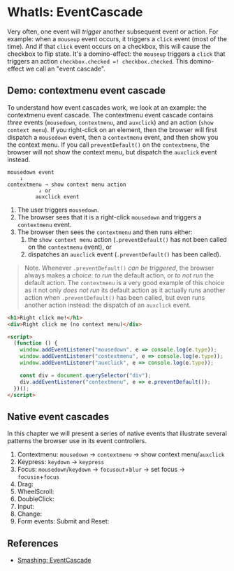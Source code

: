 # WhatIs: EventCascade

Very often, one event will *trigger* another subsequent event or action. For example: when a `mouseup` event occurs, it triggers a `click` event (most of the time). And if that `click` event occurs on a checkbox, this will cause the checkbox to flip state. It's a domino-effect: the `mouseup` triggers a `click` that triggers an action `checkbox.checked =! checkbox.checked`. This domino-effect we call an "event cascade".  

## Demo: contextmenu event cascade

To understand how event cascades work, we look at an example: the contextmenu event cascade. The contextmenu event cascade contains *three* events (`mousedown`, `contextmenu`, and `auxclick`) and an action (`show context menu`). If you right-click on an element, then the browser will first dispatch a `mousedown` event, then a `contextmenu` event, and then show you the context menu. If you call `preventDefault()` on the `contextmenu`, the browser will not show the context menu, but dispatch the `auxclick` event instead.

```                                  
mousedown event 
    ↓ 
contextmenu → show context menu action
          ↓ or
         auxclick event      
```

1. The user triggers `mousedown`.
2. The browser sees that it is a right-click `mousedown` and triggers a `contextmenu` event.
3. The browser then sees the `contextmenu` and then runs either:
   1. the `show context menu` action (`.preventDefault()` has not been called on the `contextmenu` event), or
   2. dispatches an `auxclick` event (`.preventDefault()` has been called).   

> Note. Whenever `.preventDefault()` *can be triggered*, the browser always makes a *choice*: *to run* the default action, or *to not run* the default action. The `contextmenu` is a very good example of this choice as it not only *does not run* its default action as it actually runs another action when `.preventDefault()` has been called, but even runs another action instead:  the dispatch of an `auxclick` event.

```html
<h1>Right click me!</h1>
<div>Right click me (no context menu)</div>

<script>
  (function () {
    window.addEventListener("mousedown", e => console.log(e.type));
    window.addEventListener("contextmenu", e => console.log(e.type));
    window.addEventListener("auxclick", e => console.log(e.type));

    const div = document.querySelector("div");
    div.addEventListener("contextmenu", e => e.preventDefault());
  })();
</script>
```

## Native event cascades

In this chapter we will present a series of native events that illustrate several patterns the browser use in its event controllers.

1. Contextmenu: `mousedown` → `contextmenu` → show context menu/`auxclick`
2. Keypress: `keydown` → `keypress`
3. Focus: `mousedown`/`keydown` → `focusout`+`blur` → set focus → `focusin`+`focus`
4. Drag:
5. WheelScroll:
6. DoubleClick:
7. Input: 
8. Change:
9. Form events: Submit and Reset:
  

## References

 * [Smashing: EventCascade](https://www.smashingmagazine.com/2015/03/better-browser-input-events/)
